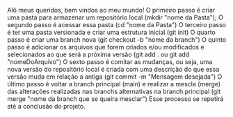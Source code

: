 Alô meus queridos, bem vindos ao meu mundo!
O primeiro passo é criar uma pasta para armazenar um repositório local (mkdir "nome da Pasta");
O segundo passo é acessar essa pasta (cd "nome da Pasta")
O terceiro passo é ter uma pasta versionada e criar uma estrutura inicial (git init)
O quarto passo é criar uma branch nova (git checkout -b "nome da branch")
O quinto passo é adicionar os arquivos que forem criados e/ou modificados e selecionados ao que será a próxima versão (git add . ou git add "nomeDoArquivo")
O sexto passo é comitar as mudanças, ou seja, uma nova versão do repositório local é criada com uma descrição do que essa versão muda em relação a antiga (git commit -m "Mensagem desejada")
O último passo é voltar a branch principal (main) e realizar a mescla (merge) das alterações realizadas nas branchs alternativas na branch principal (git merge "nome da branch que se queira mesclar")
Esse processo se repetirá até a conclusão do projeto.
